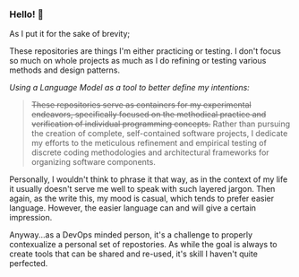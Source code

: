 ### Hello! 👋

As I put it for the sake of brevity;

These repositories are things I'm either practicing or testing. I don't focus so much on whole projects as much as I do refining or testing various methods and design patterns.

_Using a Language Model as a tool to better define my intentions:_

> ~~These repositories serve as containers for my experimental endeavors, specifically focused on the methodical practice and verification of individual programming concepts.~~ Rather than pursuing the creation of complete, self-contained software projects, I dedicate my efforts to the meticulous refinement and empirical testing of discrete coding methodologies and architectural frameworks for organizing software components.

Personally, I wouldn't think to phrase it that way, as in the context of my life it usually doesn't serve me well to speak with such layered jargon. Then again, as the write this, my mood is casual, which tends to prefer easier language. However, the easier language can and will give a certain impression. 

Anyway...as a DevOps minded person, it's a challenge to properly contexualize a personal set of repostories. As while the goal is always to create tools that can be shared and re-used, it's skill I haven't quite perfected. 
